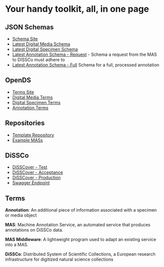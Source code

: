 # Your handy toolkit, all, in one page

## JSON Schemas
- [Schema Site](https://schemas.dissco.tech/schemas/)
- [Latest Digital Media Schema](https://schemas.dissco.tech/schemas/fdo-type/digital-media/latest/digital-media.json)
- [Latest Digital Specimen Schema](https://schemas.dissco.tech/schemas/fdo-type/digital-specimen/latest/digital-specimen.json)
- [Latest Annotation Schema - Request](https://schemas.dissco.tech/schemas/developer-schema/annotation/latest/annotation-processing-request.json) - Schema a request from the MAS to DISSCo must adhere to 
- [Latest Annotation Schema - Full](https://schemas.dissco.tech/schemas/fdo-type/annotation/latest/annotation.json) Schema for a full, processed annotation

## OpenDS
- [Terms Site](https://terms.dissco.tech/)
- [Digital Media Terms](https://terms.dissco.tech/digital-media-terms)
- [Digital Specimen Terms](https://terms.dissco.tech/digital-specimen-terms)
- [Annotation Terms](https://terms.dissco.tech/annotation-terms)

## Repositories
- [Template Repository](https://github.com/diSSCo/machine-annotation-service-template)
- [Example MASs](https://github.com/DiSSCo/demo-enrichment-service-image/)

## DiSSCo
- [DiSSCover - Test](https://dev.dissco.tech/)
- [DiSSCover - Acceptance](https://sandbox.dissco.tech/)
- [DiSSCover - Production](https://disscover.dissco.eu/) 
- [Swagger Endpoint]()

## Terms

**Annotation**: An additional piece of information associated with a specimen or media object

**MAS**: Machine Annotation Service, an automated service that produces annotations on DiSSCo data.

**MAS Middleware**: A lightweight program used to adapt an existing service into a MAS.

**DiSSCo**: Distributed System of Scientific Collections, a European research infrastructure for digitized natural science collections